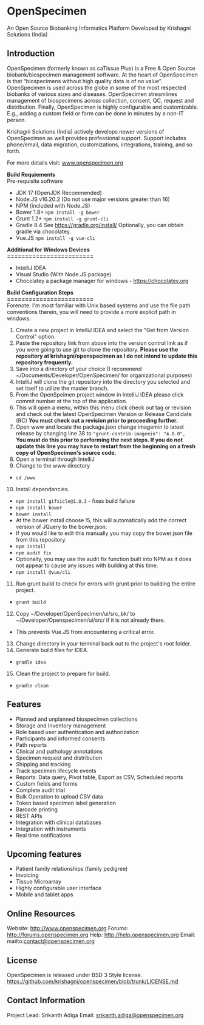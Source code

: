 OpenSpecimen
============

An Open Source Biobanking Informatics Platform 
Developed by Krishagni Solutions (India)


Introduction
------------
OpenSpecimen (formerly known as caTissue Plus) is a Free & Open Source biobank/biospecimen management software. At the heart of OpenSpecimen is that “biospecimens without high quality data is of no value”. OpenSpecimen is used across the globe in some of the most respected biobanks of various sizes and diseases. OpenSpecimen streamlines management of biospecimens across collection, consent, QC, request and distribution. Finally, OpenSpecimen is highly configurable and customizable. E.g., adding a custom field or form can be done in minutes by a non-IT person. 

Krishagni Solutions (India) actively develops newer versions of OpenSpecimen as well provides professional support. Support includes phone/email, data migration, customizations, integrations, training, and so forth. 

For more details visit: www.openspecimen.org

**Build Requiements** </br>
Pre-requisite software
- JDK 17 (OpenJDK Recommended)
- Node.JS v16.20.2 (Do not use major versions greater than 16)
- NPM (included with Node.JS)
- Bower 1.8+
  ```npm install -g bower```
- Grunt 1.2+
  ```npm install -g grunt-cli```
- Gradle 8.4
  See https://gradle.org/install/
  Optionally, you can obtain gradle via chocolatey.
- Vue.JS
  ```npm install -g vue-cli```
  
**Additional for Windows Devices**</br>
**========================**
- IntelliJ IDEA
- Visual Studio (With Node.JS package)
- Chocolatey a package manager for windows - https://chocolatey.org

**Build Configuration Steps**</br>
**========================**</br>
Forenote: I'm most familiar with Unix based systems and use the file path conventions therein, you will need to provide a more explicit path in windows. </br>
1) Create a new project in IntelliJ IDEA and select the "Get from Version Control" option. 
2) Paste the repository link from above into the version control link as if you were going to use git to clone the repository. 
**Please use the repository at krishagni/openspecimen as I do not intend to update this repository frequently.**
3) Save into a directory of your choice (I recommend ~/Documents/Developer/OpenSpecimen/ for organizational purposes)
4) IntelliJ will clone the git repository into the directory you selected and set itself to utilize the master branch.
5) From the OpenSpeimen project window in IntelliJ IDEA please click commit number at the top of the application.
6) This will open a menu, within this menu click check out tag or revision and check out the latest OpenSpecimen Version or Release Candidate (RC)
**You must check out a revision prior to proceeding further.**
7) Open www and locate the package.json change imagemin to latest release by changing line 38 to ```"grunt-contrib-imagemin": "4.0.0",``` </br>
**You must do this prior to performing the next steps. If you do not update this line you may have to restart from the beginning on a fresh copy of OpenSpecimen's source code.**
8) Open a terminal through IntelliJ
9) Change to the www directory
- ```cd /www```
10) Install dependancies.
- ```npm install gifsicle@1.0.3``` - fixes build failure
- ```npm install bower```
- ```bower install```
- At the bower install choose !5, this will automatically add the correct version of JQuery to the bower.json.
- If you would like to edit this manually you may copy the bower.json file from this repository.
- ```npm install```
- ```npm audit fix```
- Optionally, you may use the audit fix function built into NPM as it does not appear to cause any issues with building at this time.
- ```npm install @vue/cli```
11) Run grunt build to check for errors with grunt prior to building the entire project.
- ```grunt build```
12) Copy ~/Developer/OpenSpecimen/ui/src_bk/ to ~/Developer/Openspecimen/ui/src/ if it is not already there.
- This prevents Vue.JS from encountering a critical error. 
13) Change directory in your terminal back out to the project's root folder.
14) Generate build files for IDEA.
- ```gradle idea```
15) Clean the project to prepare for build.
- ```gradle clean```


Features
---------
 * Planned and unplanned biospecimen collections
 * Storage and Inventory management
 * Role based user authentication and authorization
 * Participants and informed consents
 * Path reports
 * Clinical and pathology annotations
 * Specimen request and distribution 
 * Shipping and tracking
 * Track specimen lifecycle events
 * Reports: Data query, Pivot table, Export as CSV, Scheduled reports
 * Custom fields and forms
 * Complete audit trial
 * Bulk Operation to upload CSV data
 * Token based specimen label generation
 * Barcode printing
 * REST APIs
 * Integration with clinical databases
 * Integration with instruments
 * Real time notifications
 
 Upcoming features
 ------------------
 * Patient family relationships (family pedigree)
 * Invoicing
 * Tissue Microarray
 * Highly configurable user interface
 * Mobile and tablet apps
 
Online Resources
----------------
Website: http://www.openspecimen.org
Forums: http://forums.openspecimen.org
Help: http://help.openspecimen.org
Email: mailto:contact@openspecimen.org

License
--------
OpenSpecimen is released under BSD 3 Style license. 
https://github.com/krishagni/openspecimen/blob/trunk/LICENSE.md

Contact Information
-------------------
Project Lead: Srikanth Adiga
Email: srikanth.adiga@openspecimen.org
